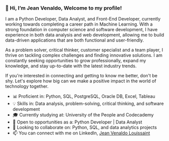 ### 👋 Hi, I’m Jean Venaldo, Welcome to my profile!

I am a Python Developer, Data Analyst, and Front-End Developer, currently working towards completing a career path in Machine Learning. With a strong foundation in computer science and software development, I have experience in both data analysis and web development, allowing me to build data-driven applications that are both functional and user-friendly.

As a problem solver, critical thinker, customer specialist and a team player, I thrive on tackling complex challenges and finding innovative solutions. I am constantly seeking opportunities to grow professionally, expand my knowledge, and stay up-to-date with the latest industry trends.

If you're interested in connecting and getting to know me better, don't be shy. Let's explore how big can we make a positive impact in the world of technology together.

- 📊 Proficient in: Python, SQL, PostgreSQL, Oracle DB, Excel, Tableau
- 💡 Skills in: Data analysis, problem-solving, critical thinking, and software development
- 🎓 Currently studying at: University of the People and Codecademy
- 👀 Open to opportunities as a: Python Developer | Data Analyst
- 🤝 Looking to collaborate on: Python, SQL, and data analytics projects
- 📫 You can connect with me on LinkedIn, [Jean Venaldo Louissaint](https://www.linkedin.com/in/jean-venaldo-louissaint-37a509232/)

<!---
ljven00/ljven00 is a ✨ special ✨ repository because its `README.md` (this file) appears on your GitHub profile.
You can click the Preview link to take a look at your changes.
--->

